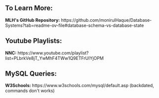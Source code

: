 <h2>To Learn More:</h2>
<b>MLH's GitHub Repository:</b> https://github.com/monirulHaque/Database-Systems?tab=readme-ov-file#database-schema-vs-database-state

<h2>Youtube Playlists:</h2>
<b>NNC:</b> https://www.youtube.com/playlist?list=PLbrkVe8jT_YwMhF4TWw1Q9ETFrUIYjOPM

<h2>MySQL Queries:</h2>
<b>W3Schools:</b> https://www.w3schools.com/mysql/default.asp (backdated, commands don't works)
